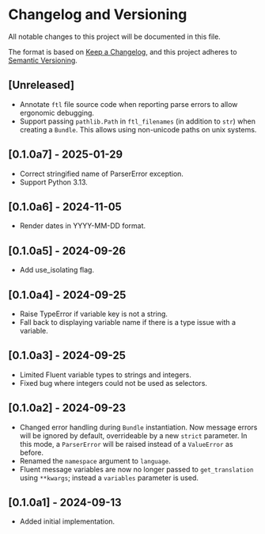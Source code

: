 # Changelog and Versioning

All notable changes to this project will be documented in this file.

The format is based on [Keep a Changelog](https://keepachangelog.com/en/1.1.0/), and this project
adheres to [Semantic Versioning](https://semver.org/spec/v2.0.0.html).

## [Unreleased]

- Annotate `ftl` file source code when reporting parse errors to allow ergonomic debugging.
- Support passing `pathlib.Path` in `ftl_filenames` (in addition to `str`) when creating a `Bundle`. This allows using non-unicode paths on unix systems.

## [0.1.0a7] - 2025-01-29

- Correct stringified name of ParserError exception.
- Support Python 3.13.

## [0.1.0a6] - 2024-11-05

- Render dates in YYYY-MM-DD format.

## [0.1.0a5] - 2024-09-26

- Add use_isolating flag.

## [0.1.0a4] - 2024-09-25

- Raise TypeError if variable key is not a string.
- Fall back to displaying variable name if there is a type issue with a variable.

## [0.1.0a3] - 2024-09-25

- Limited Fluent variable types to strings and integers.
- Fixed bug where integers could not be used as selectors.

## [0.1.0a2] - 2024-09-23

- Changed error handling during `Bundle` instantiation. Now message errors will be ignored by default, overrideable
  by a new `strict` parameter. In this mode, a `ParserError` will be raised instead of a `ValueError` as before.
- Renamed the `namespace` argument to `language`.
- Fluent message variables are now no longer passed to `get_translation` using `**kwargs`; instead a `variables`
  parameter is used.

## [0.1.0a1] - 2024-09-13

- Added initial implementation.

